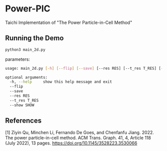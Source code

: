  # Power-PIC
Taichi Implementation of "The Power Particle-in-Cell Method"

Running the Demo
----------------

```bash
python3 main_2d.py
```

parameters:

```bash
usage: main_2d.py [-h] [--flip] [--save] [--res RES] [--t_res T_RES] [--show SHOW]

optional arguments:
  -h, --help     show this help message and exit
  --flip
  --save
  --res RES
  --t_res T_RES
  --show SHOW
```

References
----------------

[1] Ziyin Qu, Minchen Li, Fernando De Goes, and Chenfanfu Jiang. 2022. The power particle-in-cell method. ACM Trans. Graph. 41, 4, Article 118 (July 2022), 13 pages. https://doi.org/10.1145/3528223.3530066